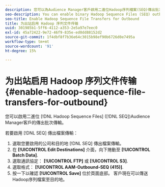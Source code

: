 ```yaml
---
description: 您可以為Audience Manager客戶啟用二進位Hadoop序列檔案(SEQ)傳出批次傳輸。
seo-description: You can enable binary Hadoop Sequence Files (SEQ) outbound batch transfers for Audience Manager customers.
seo-title: Enable Hadoop Sequence File Transfers for Outbound
title: 为出站启用 Hadoop 序列文件传输
uuid: 301985b1-5ff6-4112-a353-2e5a97e7eec0
exl-id: 45a72422-9e72-46f9-835e-ed0dd88152d2
source-git-commit: 1f4dbf8f7b36e64c3015b98ef90b6726d0e7495a
workflow-type: tm+mt
source-wordcount: '91'
ht-degree: 15%

---
```


# 为出站启用 Hadoop 序列文件传输 {#enable-hadoop-sequence-file-transfers-for-outbound}

您可以啟用二進位 [!DNL Hadoop Sequence Files] ([!DNL SEQ])Audience Manager客戶的傳出批次傳輸。

若要啟用 [!DNL SEQ] 傳出檔案傳輸：

1. 選取您要啟用的公司和目的地 [!DNL SEQ] 傳出檔案傳輸。
1. 在 **[!UICONTROL Edit Destinations]** 介面，向下捲動至 **[!UICONTROL Batch Data]**.
1. 選取通訊協定： **[!UICONTROL FTP]** 或 **[!UICONTROL S3]**.
1. 選取格式： **[!UICONTROL AAM-Outbound-SEQ (415)]**.
1. 按一下以確認 **[!UICONTROL Save]** 位於頁面底部。 客戶現在可以傳送Hadoop序列檔案至目的地。
